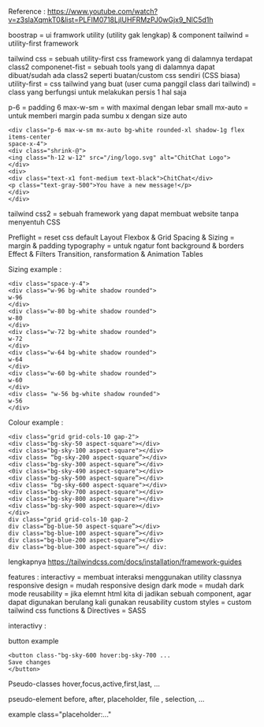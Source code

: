 Reference : https://www.youtube.com/watch?v=z3slaXqmkT0&list=PLFIM0718LjIUHFRMzPJ0wGjx9_NlC5d1h


boostrap = ui framwork utility (utility gak lengkap) & component
tailwind = utility-first framework

tailwind css = sebuah utility-first css framework yang di dalamnya terdapat class2
componenet-fist = sebuah tools yang di dalamnya dapat dibuat/sudah ada class2 seperti buatan/custom css sendiri (CSS biasa)
utility-first = css tailwind yang buat (user cuma panggil class dari tailwind) = class yang berfungsi untuk melakukan persis 1 hal saja


p-6 = padding 6
max-w-sm = with maximal dengan lebar small
mx-auto = untuk memberi margin pada sumbu x dengan size auto

```
<div class="p-6 max-w-sm mx-auto bg-white rounded-xl shadow-1g flex items-center
space-x-4"> 
<div class="shrink-@"> 
<ing class="h-12 w-12" src="/ing/logo.svg" alt="ChitChat Logo"> 
</div> 
<div> 
<div class="text-x1 font-medium text-black">ChitChat</div> 
<p class="text-gray-500">You have a new message!</p>
</div> 
</div> 
```




tailwind css2 =  sebuah framework yang dapat membuat website tanpa menyentuh CSS



Preflight = reset css default
Layout
Flexbox & Grid
Spacing & Sizing = margin  & padding
typography = untuk ngatur font
background & borders
Effect & Filters
Transition, ransformation & Animation
Tables


Sizing  example :
```
<div class="space-y-4"> 
<div class="w-96 bg-white shadow rounded">
w-96
</div>
<div class="w-80 bg-white shadow rounded"> 
w-80 
</div> 
<div class="w-72 bg-white shadow rounded">
w-72
</div> 
<div class="w-64 bg-white shadow rounded"> 
w-64
</div>
<div class="w-60 bg-white shadow rounded">
w-60 
</div> 
<div class= "w-56 bg-white shadow rounded">
w-56
</div>
```

Colour example :

```
<div class="grid grid-cols-10 gap-2">
<div class="bg-sky-50 aspect-square"></div> 
<div class="bg-sky-100 aspect-square"></div> 
<div class= “bg-sky-200 aspect-square”></div>
<div class="bg-sky-300 aspect-square”></div> 
<0iv class="bg-sky-490 aspect-square"></div>
<div class="bg-sky-500 aspect-square”></div> 
<div class= "bg-sky-600 aspect-square"></div> 
<div class="bg-sky-700 aspect-square"></div>
<div class="bg-sky-800 aspect-square"></div>
<div class="bg-sky-900 aspect-square></div>
</div> 
div class="grid grid-cols-10 gap-2 
div class=“bg-blue-50 aspect-square”></div>
div class="bg-blue-100 aspect-square”></div>
div class="bg-blue-200 aspect-square”></div>
div class="bg-blue-300 aspect-square”></ div:
```

lengkapnya https://tailwindcss.com/docs/installation/framework-guides



features :
interactivy = membuat interaksi menggunakan utility classnya
responsive design = mudah responsive design
dark mode = mudah dark mode
reusability = jika elemnt html kita di jadikan sebuah component, agar dapat digunakan berulang kali gunakan reusability
custom styles = custom tailwind css
functions & Directives = SASS


interactivy : 

button example
```
<button class-"bg-sky-600 hover:bg-sky-700 ...
Save changes
</button>
```

Pseudo-classes
hover,focus,active,first,last, ...

pseudo-element
before, after, placeholder, file , selection, ...

example  class="placeholder:..."